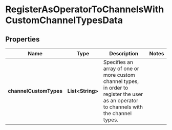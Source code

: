 

# RegisterAsOperatorToChannelsWithCustomChannelTypesData


## Properties

Name | Type | Description | Notes
------------ | ------------- | ------------- | -------------
**channelCustomTypes** | **List&lt;String&gt;** | Specifies an array of one or more custom channel types, in order to register the user as an operator to channels with the channel types. | 



